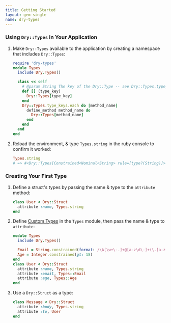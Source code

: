 ```yaml
---
title: Getting Started
layout: gem-single
name: dry-types
---
```


### Using `Dry::Types` in Your Application

1. Make `Dry::Types` available to the application by creating a namespace that includes `Dry::Types`:

    ```ruby
    require 'dry-types'
    module Types
      include Dry.Types()
   
      class << self
        # @param String The key of the Dry::Type -- see Dry::Types.type_keys
        def [] (type_key)
          Dry::Types[type_key]
        end
        Dry::Types.type_keys.each do |method_name|
          define_method method_name do
            Dry::Types[method_name]
          end
        end
      end
    end
    ```
   
2. Reload the environment, & type `Types.string` in the ruby console to confirm it worked:

    ``` ruby
    Types.string
    # => #<Dry::Types[Constrained<Nominal<String> rule=[type?(String)]>]>
    ```

### Creating Your First Type

1. Define a struct's types by passing the name & type to the `attribute` method:

    ```ruby
    class User < Dry::Struct
      attribute :name, Types.string
    end
    ```

2. Define [Custom Types](docs::custom-types) in the `Types` module, then pass the name & type to `attribute`:

    ```ruby
    module Types
      include Dry.Types()
    
      Email = String.constrained(format: /\A[\w+\-.]+@[a-z\d\-]+(\.[a-z]+)*\.[a-z]+\z/i)
      Age = Integer.constrained(gt: 18)
    end
    class User < Dry::Struct
      attribute :name, Types.string
      attribute :email, Types::Email
      attribute :age, Types::Age
    end
    ```

3. Use a `Dry::Struct` as a type:

    ```ruby
    class Message < Dry::Struct
      attribute :body, Types.string
      attribute :to, User
    end
    ```
